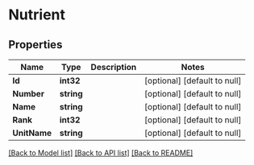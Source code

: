 # Nutrient

## Properties
Name | Type | Description | Notes
------------ | ------------- | ------------- | -------------
**Id** | **int32** |  | [optional] [default to null]
**Number** | **string** |  | [optional] [default to null]
**Name** | **string** |  | [optional] [default to null]
**Rank** | **int32** |  | [optional] [default to null]
**UnitName** | **string** |  | [optional] [default to null]

[[Back to Model list]](../README.md#documentation-for-models) [[Back to API list]](../README.md#documentation-for-api-endpoints) [[Back to README]](../README.md)
